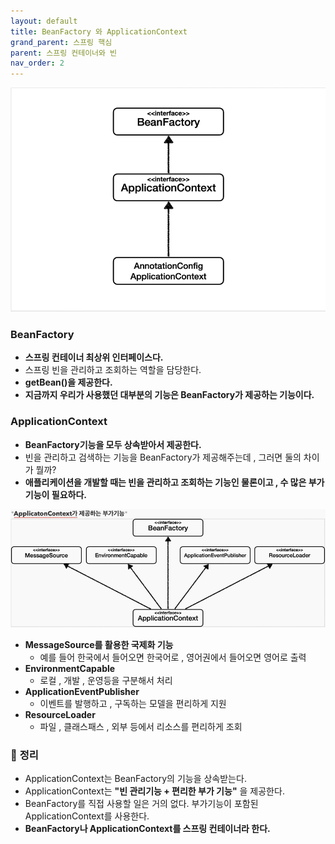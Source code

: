 ```yaml
---
layout: default
title: BeanFactory 와 ApplicationContext
grand_parent: 스프링 핵심
parent: 스프링 컨테이너와 빈
nav_order: 2
---
```

![](../../assets/images/spring-core/spring-container&bean/10.png)
### **BeanFactory**

-   **스프링 컨테이너 최상위 인터페이스다.**
-   스프링 빈을 관리하고 조회하는 역할을 담당한다.
-   **getBean()을 제공한다.**
-   **지금까지 우리가 사용했던 대부분의 기능은 BeanFactory가 제공하는 기능이다.**

### **ApplicationContext**

-   **BeanFactory기능을 모두 상속받아서 제공한다.**
-   빈을 관리하고 검색하는 기능을 BeanFactory가 제공해주는데 , 그러면 둘의 차이가 뭘까?
-   **애플리케이션을 개발할 때는 빈을 관리하고 조회하는 기능인 물론이고 , 수 많은 부가기능이 필요하다.**

![](../../assets/images/spring-core/spring-container&bean/11.png)
-   **MessageSource를 활용한 국제화 기능**
    -   예를 들어 한국에서 들어오면 한국어로 , 영어권에서 들어오면 영어로 출력
-   **EnvironmentCapable**
    -   로컬 , 개발 , 운영등을 구분해서 처리
-   **ApplicationEventPublisher**
    -   이벤트를 발행하고 , 구독하는 모델을 편리하게 지원
-   **ResourceLoader**
    -   파일 , 클래스패스 , 외부 등에서 리소스를 편리하게 조회


### 📌 **정리**

-   ApplicationContext는 BeanFactory의 기능을 상속받는다.
-   ApplicationContext는 **"빈 관리기능 + 편리한 부가 기능"** 을 제공한다.
-   BeanFactory를 직접 사용할 일은 거의 없다. 부가기능이 포함된 ApplicationContext를 사용한다.
-   **BeanFactory나 ApplicationContext를 스프링 컨테이너라 한다.**
